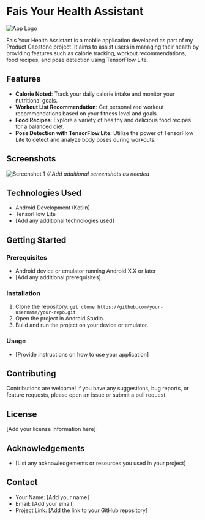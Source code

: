 # Fais Your Health Assistant

![App Logo](app_logo.png)

Fais Your Health Assistant is a mobile application developed as part of my Product Capstone project. It aims to assist users in managing their health by providing features such as calorie tracking, workout recommendations, food recipes, and pose detection using TensorFlow Lite.

## Features

- **Calorie Noted**: Track your daily calorie intake and monitor your nutritional goals.
- **Workout List Recommendation**: Get personalized workout recommendations based on your fitness level and goals.
- **Food Recipes**: Explore a variety of healthy and delicious food recipes for a balanced diet.
- **Pose Detection with TensorFlow Lite**: Utilize the power of TensorFlow Lite to detect and analyze body poses during workouts.

## Screenshots

![Screenshot 1](screenshots/screenshot1.png)
_// Add additional screenshots as needed_

## Technologies Used

- Android Development (Kotlin)
- TensorFlow Lite
- [Add any additional technologies used]

## Getting Started

### Prerequisites

- Android device or emulator running Android X.X or later
- [Add any additional prerequisites]

### Installation

1. Clone the repository: `git clone https://github.com/your-username/your-repo.git`
2. Open the project in Android Studio.
3. Build and run the project on your device or emulator.

### Usage

- [Provide instructions on how to use your application]

## Contributing

Contributions are welcome! If you have any suggestions, bug reports, or feature requests, please open an issue or submit a pull request.

## License

[Add your license information here]

## Acknowledgements

- [List any acknowledgements or resources you used in your project]

## Contact

- Your Name: [Add your name]
- Email: [Add your email]
- Project Link: [Add the link to your GitHub repository]
